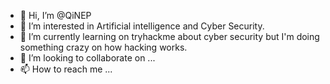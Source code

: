 - 👋 Hi, I’m @QiNEP
- 👀 I’m interested in Artificial intelligence and Cyber Security.
- 🌱 I’m currently learning on tryhackme about cyber security but I'm doing something crazy on how hacking works.
- 💞️ I’m looking to collaborate on ...
- 📫 How to reach me ...

<!---
QiNEP/QiNEP is a ✨ particular ✨ repository because its `README.md` (this file) appears on your GitHub profile.
You can click the Preview link to take a look at your changes.
--->
